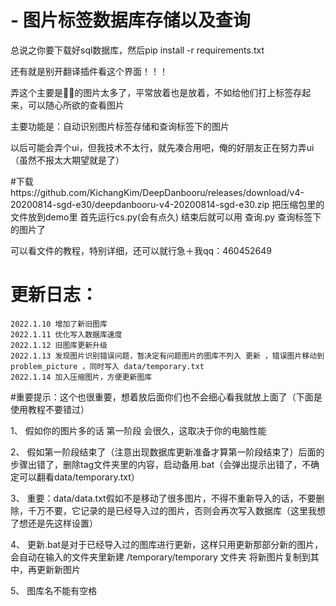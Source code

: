 # - 图片标签数据库存储以及查询
总说之你要下载好sql数据库，然后pip install -r requirements.txt

还有就是别开翻译插件看这个界面！！！

弄这个主要是🐍🐍的图片太多了，平常放着也是放着，不如给他们打上标签存起来，可以随心所欲的查看图片

主要功能是：自动识别图片标签存储和查询标签下的图片

以后可能会弄个ui，但我技术不太行，就先凑合用吧，俺的好朋友正在努力弄ui（虽然不报太大期望就是了）

#下载https://github.com/KichangKim/DeepDanbooru/releases/download/v4-20200814-sgd-e30/deepdanbooru-v4-20200814-sgd-e30.zip
把压缩包里的文件放到demo里
首先运行cs.py(会有点久)
结束后就可以用 查询.py 查询标签下的图片了

可以看文件的教程，特别详细，还可以就行急＋我qq：460452649

# 更新日志：
    2022.1.10 增加了新旧图库
	2022.1.11 优化写入数据库速度
	2022.1.12 旧图库更新升级
	2022.1.13 发现图片识别错误问题，暂决定有问题图片的图库不列入 更新 ，错误图片移动到 problem_picture ，同时写入 data/temporary.txt
	2022.1.14 加入压缩图片，方便更新图库

#重要提示：这个也很重要，想着放后面你们也不会细心看我就放上面了（下面是使用教程不要错过）

1、	假如你的图片多的话 第一阶段 会很久，这取决于你的电脑性能


2、	假如第一阶段结束了（注意出现数据库更新准备才算第一阶段结束了）后面的步骤出错了，删除tag文件夹里的内容，启动备用.bat（会弹出提示出错了，不确定可以翻看data/temporary.txt）

3、	重要：data/data.txt假如不是移动了很多图片，不得不重新导入的话，不要删除，千万不要，它记录的是已经导入过的图片，否则会再次写入数据库（这里我想了想还是先这样设置）

4、	更新.bat是对于已经导入过的图库进行更新，这样只用更新那部分新的图片，会自动在输入的文件夹里新建 /temporary/temporary 文件夹 将新图片复制到其中，再更新新图片

5、	图库名不能有空格

